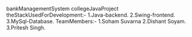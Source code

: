 bankManagementSystem
collegeJavaProject
theStackUsedForDevelopment:-
1.Java-backend.
2.Swing-frontend.
3.MySql-Database.
TeamMembers:-
1.Soham Suvarna
2.Dishant Soyam.
3.Pritesh Singh.
